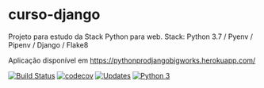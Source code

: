 # curso-django
Projeto para estudo da Stack Python para web. Stack: Python 3.7  / Pyenv / Pipenv / Django / Flake8

Aplicação disponível em https://pythonprodjangobigworks.herokuapp.com/


[![Build Status](https://travis-ci.org/rafaelhfreitas/curso-django.svg?branch=master)](https://travis-ci.org/rafaelhfreitas/curso-django)
[![codecov](https://codecov.io/gh/rafaelhfreitas/curso-django/branch/master/graph/badge.svg)](https://codecov.io/gh/rafaelhfreitas/curso-django)
[![Updates](https://pyup.io/repos/github/rafaelhfreitas/curso-django/shield.svg)](https://pyup.io/repos/github/rafaelhfreitas/curso-django/)
[![Python 3](https://pyup.io/repos/github/rafaelhfreitas/curso-django/python-3-shield.svg)](https://pyup.io/repos/github/rafaelhfreitas/curso-django/)



